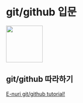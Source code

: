 # git/github 입문
<img src="https://octodex.github.com/images/catstello.png" height="100">

## git/github 따라하기
[E-nuri git/github tutorial!](https://github.com/E-nuri/git_beginner)



